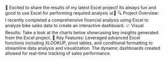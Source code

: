 🚀 Excited to share the results of my latest Excel project! Its always fun and good to use Excel for performing required analysis 📊💼
🔍 Project Overview: I recently completed a comprehensive financial analysis using Excel to analyze bike sales data to create an interactive dashboard. 
📈 Visual Results: Take a look at the charts below showcasing key insights generated from the Excel project.
🔑 Key Features: Leveraged advanced Excel functions including XLOOKUP, pivot tables, and conditional formatting to streamline data analysis and visualization. 
The dynamic dashboards created allowed for real-time tracking of sales performance.
